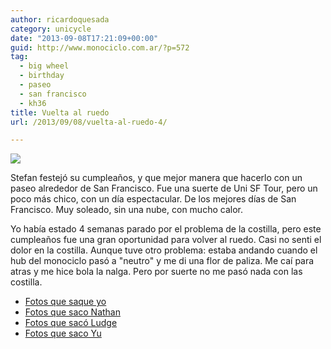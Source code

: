 ```yaml
---
author: ricardoquesada
category: unicycle
date: "2013-09-08T17:21:09+00:00"
guid: http://www.monociclo.com.ar/?p=572
tag:
  - big wheel
  - birthday
  - paseo
  - san francisco
  - kh36
title: Vuelta al ruedo
url: /2013/09/08/vuelta-al-ruedo-4/

---
```

[![](https://lh3.googleusercontent.com/-6vX7BYix7-c/Uiyv833Tq5I/AAAAAAAAvfA/vVD9UEtnqto/s400/IMG_2507.JPG)](https://picasaweb.google.com/111588202880883771967/StefanBirthday#5921301070408297362)

Stefan festejó su cumpleaños, y que mejor manera que hacerlo con un paseo alrededor de San Francisco. Fue una suerte de Uni SF Tour, pero un poco más chico, con un día espectacular. De los mejores días de San Francisco. Muy soleado, sin una nube, con mucho calor.

Yo había estado 4 semanas parado por el problema de la costilla, pero este cumpleaños fue una gran oportunidad para volver al ruedo. Casi no senti el dolor en la costilla. Aunque tuve otro problema: estaba andando cuando el hub del monociclo pasó a "neutro" y me di una flor de paliza. Me caí para atras y me hice bola la nalga. Pero por suerte no me pasó nada con las costilla.

- [Fotos que saque yo](https://photos.app.goo.gl/tsmkpLVTtz2fGDeQ6)
- [Fotos que saco Nathan](http://nhoover.smugmug.com/Unicycling/Coker-Rides/Stefans-Birthday-SF-Uni-Tour)
- [Fotos que sacó Ludge](http://www.flickr.com/photos/82163274@N02/sets/72157635463513762/)
- [Fotos que saco Yu](http://telek.smugmug.com/Weekend-Trips/2013/Stefans-B-day-Uni-Tour-Sept-7/31779119_9XwDjL#!i=2756300185&k=z9Nzx9S)

